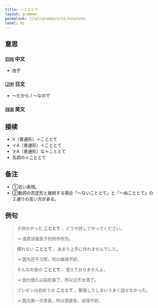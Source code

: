 ```yaml
---
title: 〜こととて
layout: grammar
permalink: /jlpt/grammars/n1/kototote
level: N1
---
```


## 意思

### 🇨🇳 中文

- 由于

### 🇯🇵 日文

- 〜だから / 〜なので

### 🇬🇧 英文


## 接续

- V（普通形）＋こととて
- イA（普通形）＋こととて
- ナA（普通形）な＋こととて
- 名詞の＋こととて

## 备注

- ①古い表現。
- ②動詞の否定形と接続する場合「〜ないこととて」と「〜ぬこととて」の２通りの言い方がある。

## 例句

> 子供のやった **こととて** 、どうや許してやってください。
>
> → 请原谅我孩子的所作所为。

> 慣れない **こととて** 、あまり上手に作れませんでした。
>
> → 因为还不习惯，所以做得不好。

> そんなの昔の **こととて** 、覚えておりませんよ。
>
> → 因为很久以前的事了，所以记不太清了。

> プレゼンは初めての **こととて** 、緊張してしまいうまく話せなかった。
>
> → 因为第一次发表，所以很紧张，说得不好。

